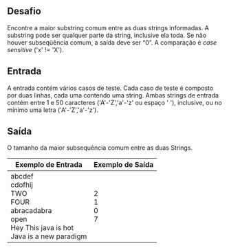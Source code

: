 ## Desafio

Encontre a maior substring comum entre as duas strings informadas. A substring pode ser qualquer parte da string, inclusive ela toda. Se não houver subseqüência comum, a saída deve ser “0”. A comparação é *case sensitive* ('x' != 'X').

## Entrada

A entrada contém vários casos de teste. Cada caso de teste é composto por duas linhas, cada uma contendo uma string. Ambas strings de entrada contém entre 1 e 50 caracteres ('A'-'Z','a'-'z' ou espaço ' '), inclusive, ou no mínimo uma letra ('A'-'Z','a'-'z').

## Saída

O tamanho da maior subsequência comum entre as duas Strings.

 

| Exemplo de Entrada                                           | Exemplo de Saída          |
| ------------------------------------------------------------ | ------------------------- |
| abcdef <br />cdofhij <br />TWO <br />FOUR <br />abracadabra <br />open <br />Hey This java is hot <br />Java is a new paradigm | 2 <br />1 <br />0 <br />7 |

 
